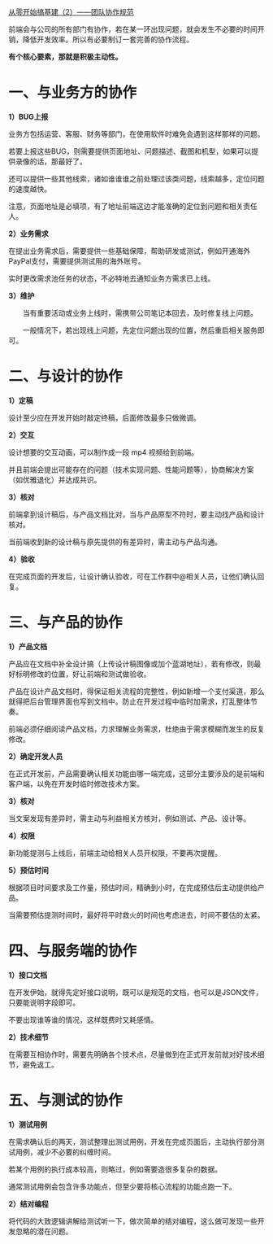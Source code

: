 [从零开始搞基建（2）——团队协作规范](https://www.cnblogs.com/strick/p/14422549.html)

前端会与公司的所有部门有协作，若在某一环出现问题，就会发生不必要的时间开销，降低开发效率。所以有必要制订一套完善的协作流程。

   **有个核心要素，那就是积极主动性。**

# 一、与业务方的协作

**1）BUG上报**

   业务方包括运营、客服、财务等部门，在使用软件时难免会遇到这样那样的问题。

   若要上报这些BUG，则需要提供页面地址、问题描述、截图和机型，如果可以提供录像的话，那最好了。

   还可以提供一些其他线索，诸如谁谁谁之前处理过该类问题，线索越多，定位问题的速度越快。

   注意，页面地址是必填项，有了地址前端这边才能准确的定位到问题和相关责任人。

**2）业务需求**

   在提出业务需求后，需要提供一些基础保障，帮助研发或测试，例如开通海外PayPal支付，需要提供测试用的海外账号。

   实时更改需求池任务的状态，不必特地去通知业务方需求已上线。

**3）维护**

　　当有重要活动或业务上线时，需携带公司笔记本回去，及时修复线上问题。

　　一般情况下，若出现线上问题，先定位问题出现的位置，然后重启相关服务即可。

# 二、与设计的协作

**1）定稿**

   设计至少应在开发开始时敲定终稿，后面修改最多只做微调。

**2）交互**

   设计想要的交互动画，可以制作成一段 mp4 视频给到前端。

   并且前端会提出可能存在的问题（技术实现问题、性能问题等），协商解决方案（如优雅退化）并达成共识。

**3）核对**

   前端拿到设计稿后，与产品文档比对，当与产品原型不符时，要主动找产品和设计核对。

   当前端收到新的设计稿与原先提供的有差异时，需主动与产品沟通。

**4）验收**

   在完成页面的开发后，让设计确认验收，可在工作群中@相关人员，让他们确认回复。

# 三、与产品的协作

**1）产品文档**

   产品应在文档中补全设计搞（上传设计稿图像或加个蓝湖地址），若有修改，则最好标明修改的位置，好让前端和测试做验收。

   产品在设计产品文档时，得保证相关流程的完整性，例如新增一个支付渠道，那么就得把后台管理界面也写到文档中。防止在开发过程中临时加需求，打乱整体节奏。

   前端必须仔细阅读产品文档，力求理解业务需求，杜绝由于需求模糊而发生的反复修改。

**2）确定开发人员**

   在正式开发前，产品需要确认相关功能由哪一端完成，这部分主要涉及的是前端和客户端，以免在开发时临时修改技术方案。

**3）核对**

   当文案发现有差异时，需主动与利益相关方核对，例如测试、产品、设计等。

**4）权限**

   新功能提测与上线后，前端主动给相关人员开权限，不要再次提醒。

**5）预估时间**

   根据项目时间要求及工作量，预估时间，精确到小时，在完成预估后主动提供给产品。

   当需要预估提测时间时，最好将平时救火的时间也考虑进去，时间不要估的太紧。

# 四、与服务端的协作

**1）接口文档**

   在开发伊始，就得先定好接口说明，既可以是规范的文档，也可以是JSON文件，只要能说明字段即可。

   不要出现谁等谁的情况，这样既费时又耗感情。

**2）技术细节**

   在需要互相协作时，需要先明确各个技术点，尽量做到在正式开发前就对好技术细节，避免返工。

# 五、与测试的协作

**1）测试用例**

   在需求确认后的两天，测试整理出测试用例，开发在完成页面后，主动执行部分测试用例，减少不必要的纠缠时间。

   若某个用例的执行成本较高，则略过，例如需要造很多复杂的数据。

   通常测试用例会包含许多功能点，但至少要将核心流程的功能点跑一下。

**2）结对编程**

   将代码的大致逻辑讲解给测试听一下，做次简单的结对编程，这么做可发现一些开发忽略的潜在问题。